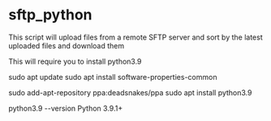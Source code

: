 # sftp_python

This script will upload files from a remote SFTP server and sort by the latest uploaded files and download them

This will require you to install python3.9

sudo apt update
sudo apt install software-properties-common

sudo add-apt-repository ppa:deadsnakes/ppa
sudo apt install python3.9

python3.9 --version
Python 3.9.1+
